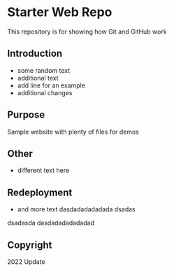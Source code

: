 # Starter Web Repo

This repository is for showing how Git and GitHub work

## Introduction

- some random text
- additional text
- add line for an example
- additional changes

## Purpose

Sample website with plenty of files for demos

## Other
- different text here

## Redeployment
- and more text   dasdadadadadada
dsadas

dsadasda
dasdadadadadadad

## Copyright

2022 Update